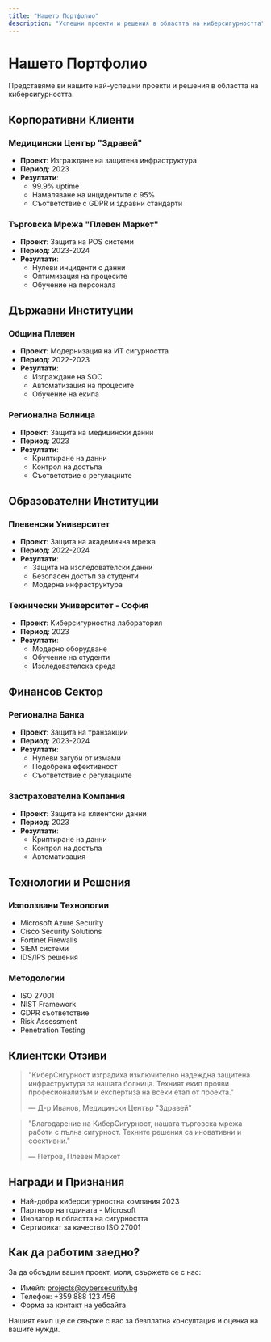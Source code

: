 ```yaml
---
title: "Нашето Портфолио"
description: "Успешни проекти и решения в областта на киберсигурността"
---
```


# Нашето Портфолио

Представяме ви нашите най-успешни проекти и решения в областта на киберсигурността.

## Корпоративни Клиенти

### Медицински Център "Здравей"
- **Проект**: Изграждане на защитена инфраструктура
- **Период**: 2023
- **Резултати**:
  - 99.9% uptime
  - Намаляване на инцидентите с 95%
  - Съответствие с GDPR и здравни стандарти

### Търговска Мрежа "Плевен Маркет"
- **Проект**: Защита на POS системи
- **Период**: 2023-2024
- **Резултати**:
  - Нулеви инциденти с данни
  - Оптимизация на процесите
  - Обучение на персонала

## Държавни Институции

### Община Плевен
- **Проект**: Модернизация на ИТ сигурността
- **Период**: 2022-2023
- **Резултати**:
  - Изграждане на SOC
  - Автоматизация на процесите
  - Обучение на екипа

### Регионална Болница
- **Проект**: Защита на медицински данни
- **Период**: 2023
- **Резултати**:
  - Криптиране на данни
  - Контрол на достъпа
  - Съответствие с регулациите

## Образователни Институции

### Плевенски Университет
- **Проект**: Защита на академична мрежа
- **Период**: 2022-2024
- **Резултати**:
  - Защита на изследователски данни
  - Безопасен достъп за студенти
  - Модерна инфраструктура

### Технически Университет - София
- **Проект**: Киберсигурностна лаборатория
- **Период**: 2023
- **Резултати**:
  - Модерно оборудване
  - Обучение на студенти
  - Изследователска среда

## Финансов Сектор

### Регионална Банка
- **Проект**: Защита на транзакции
- **Период**: 2023-2024
- **Резултати**:
  - Нулеви загуби от измами
  - Подобрена ефективност
  - Съответствие с регулациите

### Застрахователна Компания
- **Проект**: Защита на клиентски данни
- **Период**: 2023
- **Резултати**:
  - Криптиране на данни
  - Контрол на достъпа
  - Автоматизация

## Технологии и Решения

### Използвани Технологии
- Microsoft Azure Security
- Cisco Security Solutions
- Fortinet Firewalls
- SIEM системи
- IDS/IPS решения

### Методологии
- ISO 27001
- NIST Framework
- GDPR съответствие
- Risk Assessment
- Penetration Testing

## Клиентски Отзиви

> "КиберСигурност изградиха изключително надеждна защитена инфраструктура за нашата болница. Техният екип прояви професионализъм и експертиза на всеки етап от проекта."
> 
> — Д-р Иванов, Медицински Център "Здравей"

> "Благодарение на КиберСигурност, нашата търговска мрежа работи с пълна сигурност. Техните решения са иновативни и ефективни."
> 
> — Петров, Плевен Маркет

## Награди и Признания

- Най-добра киберсигурностна компания 2023
- Партньор на годината - Microsoft
- Иноватор в областта на сигурността
- Сертификат за качество ISO 27001

## Как да работим заедно?

За да обсъдим вашия проект, моля, свържете се с нас:

- Имейл: projects@cybersecurity.bg
- Телефон: +359 888 123 456
- Форма за контакт на уебсайта

Нашият екип ще се свърже с вас за безплатна консултация и оценка на вашите нужди. 